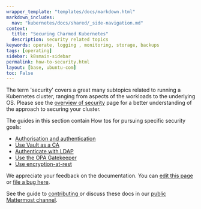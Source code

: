 ```yaml
---
wrapper_template: "templates/docs/markdown.html"
markdown_includes:
  nav: "kubernetes/docs/shared/_side-navigation.md"
context:
  title: "Securing Charmed Kubernetes"
  description: security related topics
keywords: operate, logging , monitoring, storage, backups
tags: [operating]
sidebar: k8smain-sidebar
permalink: how-to-security.html
layout: [base, ubuntu-com]
toc: False
---
```


The term 'security' covers a great many subtopics related to running a Kubernetes cluster, ranging from aspects of the workloads to the underlying OS. Please see the [overview of security](/kubernetes/docs/security) page for a better understanding of the approach to securing your cluster.

The guides in this section contain How tos for pursuing specific security goals: 

- [Authorisation and authentication](/kubernetes/docs/auth)
- [Use Vault as a CA](/kubernetes/docs/using-vault)
- [Authenticate with LDAP](/kubernetes/docs/ldap)
- [Use the OPA Gatekeeper](/kubernetes/docs/gatekeeper)
- [Use encryption-at-rest](/kubernetes/docs/encryption-at-rest)

<!-- FEEDBACK -->
<div class="p-notification--information">
  <div class="p-notification__content">
    <p class="p-notification__message">We appreciate your feedback on the documentation. You can
    <a href="https://github.com/charmed-kubernetes/kubernetes-docs/edit/main/pages/k8s/how-to-security.md" >edit this page</a>
    or
    <a href="https://github.com/charmed-kubernetes/kubernetes-docs/issues/new">file a bug here</a>.</p>
    <p>See the guide to <a href="/kubernetes/docs/how-to-contribute"> contributing </a> or discuss these docs in our <a href="https://chat.charmhub.io/charmhub/channels/kubernetes"> public Mattermost channel</a>.</p>
  </div>
</div>